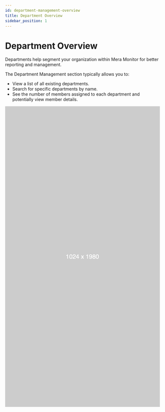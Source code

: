 ```yaml
---
id: department-management-overview
title: Department Overview
sidebar_position: 1
---
```


# Department Overview

Departments help segment your organization within Mera Monitor for better reporting and management.

The Department Management section typically allows you to:

*   View a list of all existing departments.
*   Search for specific departments by name.
*   See the number of members assigned to each department and potentially view member details.

![Screenshot: Department List](/img/add-department.png)
